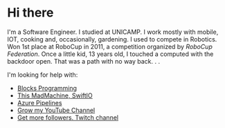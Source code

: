# Hi there 

I'm a Software Engineer. I studied at UNICAMP. I work mostly with mobile, IOT, cooking and, occasionally, gardening.
I used to compete in Robotics. Won 1st place at RoboCup in 2011, a competition organized by _RoboCup Federation_. Once a little kid, 13 years old, I touched a computed with the backdoor open. That was a path with no way back.  .    .

I'm looking for help with:
- [Blocks Programming](https://github.com/ssouzawallace/blocks-programming)
- [This MadMachine, SwiftIO](https://github.com/madmachineio/SwiftIO)
- [Azure Pipelines](https://github.com/ssouzawallace/azure-pipelines-tasks)
- [Grow my YouTube Channel](https://www.youtube.com/channel/UCZPrgtR2obUmAN2vQz4zzTQ)
- [Get more followers. Twitch channel](https://www.twitch.tv/seugostooso)
